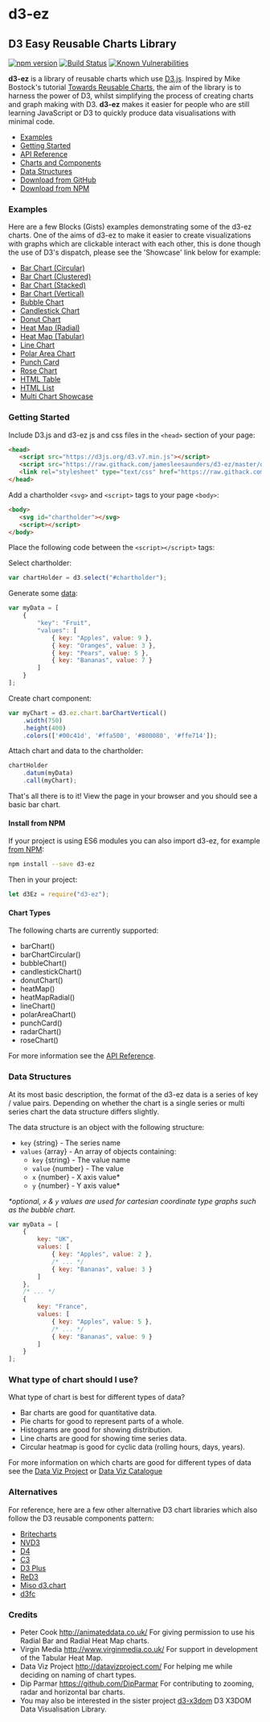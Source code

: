 # d3-ez

## D3 Easy Reusable Charts Library

[![npm version](https://badge.fury.io/js/d3-ez.svg)](https://badge.fury.io/js/d3-ez)
[![Build Status](https://travis-ci.org/jamesleesaunders/d3-ez.svg?branch=master)](https://travis-ci.org/jamesleesaunders/d3-ez)
[![Known Vulnerabilities](https://snyk.io/test/github/jamesleesaunders/d3-ez/badge.svg?targetFile=package.json)](https://snyk.io/test/github/jamesleesaunders/d3-ez?targetFile=package.json)

**d3-ez** is a library of reusable charts which use [D3.js](http://www.d3js.org/). Inspired by Mike Bostock's tutorial [Towards Reusable Charts](http://bost.ocks.org/mike/chart/), the aim of the library is to harness the power of D3, whilst simplifying the process of creating charts and graph making with D3. **d3-ez** makes it easier for people who are still learning JavaScript or D3 to quickly produce data visualisations with minimal code.

* [Examples](#examples)
* [Getting Started](#getting-started)
* [API Reference](https://jamesleesaunders.github.io/d3-ez/)
* [Charts and Components](#components-and-charts)
* [Data Structures](#data-structures)
* [Download from GitHub](https://github.com/jamesleesaunders/d3-ez)
* [Download from NPM](https://www.npmjs.com/package/d3-ez)


### Examples

Here are a few Blocks (Gists) examples demonstrating some of the d3-ez charts. One of the aims of d3-ez to make it easier to create visualizations with graphs which are clickable interact with each other, this is done though the use of D3's dispatch, please see the 'Showcase' link below for example:

* [Bar Chart (Circular)](http://bl.ocks.org/jamesleesaunders/7505129553c74ba04191d40e4fe6e2d7)
* [Bar Chart (Clustered)](http://bl.ocks.org/jamesleesaunders/0d4cf768065e8e7e9bfb)
* [Bar Chart (Stacked)](http://bl.ocks.org/jamesleesaunders/ac5b6134ad7144e8327d)
* [Bar Chart (Vertical)](http://bl.ocks.org/jamesleesaunders/8ba1fb5657d6bc7286be)
* [Bubble Chart](http://bl.ocks.org/jamesleesaunders/e724157a7a387dcc08dd4ba80e48b72f)
* [Candlestick Chart](http://bl.ocks.org/jamesleesaunders/37a5340da620e0f63ea3f2b0da5240a7)
* [Donut Chart](http://bl.ocks.org/jamesleesaunders/8a1b06f3a93f748bb902)
* [Heat Map (Radial)](http://bl.ocks.org/jamesleesaunders/0cbfa9ab9bdce220113f)
* [Heat Map (Tabular)](https://bl.ocks.org/jamesleesaunders/b1c57dc590c78aba5eaae9135e01be0a)
* [Line Chart](http://bl.ocks.org/jamesleesaunders/0f25b04b9b9080b67714)
* [Polar Area Chart](http://bl.ocks.org/jamesleesaunders/36ccc5e130948c098209)
* [Punch Card](http://bl.ocks.org/jamesleesaunders/0215cd9bc81e32fb0c9f)
* [Rose Chart](http://bl.ocks.org/jamesleesaunders/00eee0463f5f7edfa0b1006c28421c2d)
* [HTML Table](http://bl.ocks.org/jamesleesaunders/cc4439445d228fc06358)
* [HTML List](http://bl.ocks.org/jamesleesaunders/9f73d0878f3ab9d8c958)
* [Multi Chart Showcase](http://bl.ocks.org/jamesleesaunders/1b42123c808ecea748be)

### Getting Started

Include D3.js and d3-ez js and css files in the `<head>` section of your page:

```html
<head>
   <script src="https://d3js.org/d3.v7.min.js"></script> 
   <script src="https://raw.githack.com/jamesleesaunders/d3-ez/master/dist/d3-ez.min.js"></script>
   <link rel="stylesheet" type="text/css" href="https://raw.githack.com/jamesleesaunders/d3-ez/master/dist/d3-ez.css" />
</head>
```

Add a chartholder `<svg>` and `<script>` tags to your page `<body>`:

```html
<body>
   <svg id="chartholder"></svg>
   <script></script>
</body>
```

Place the following code between the `<script></script>` tags:

Select chartholder:

```javascript
var chartHolder = d3.select("#chartholder");
```

Generate some [data](#data-structure):

```javascript
var myData = [
	{
		"key": "Fruit",
		"values": [
			{ key: "Apples", value: 9 },
			{ key: "Oranges", value: 3 },
			{ key: "Pears", value: 5 },
			{ key: "Bananas", value: 7 }
		]
	}
];
```

Create chart component:

```javascript
var myChart = d3.ez.chart.barChartVertical()
	.width(750)
	.height(400)
	.colors(['#00c41d', '#ffa500', '#800080', '#ffe714']);
```

Attach chart and data to the chartholder:
```javascript
chartHolder
	.datum(myData)
	.call(myChart);
```

That's all there is to it! View the page in your browser and you should see a basic bar chart.

#### Install from NPM

If your project is using ES6 modules you can also import d3-ez, for example [from NPM](https://www.npmjs.com/package/d3-ez):

```bash
npm install --save d3-ez
```

Then in your project:

```javascript
let d3Ez = require("d3-ez");
```

#### Chart Types

The following charts are currently supported:

-   barChart()
-   barChartCircular()
-   bubbleChart()
-   candlestickChart()
-   donutChart()
-   heatMap()
-   heatMapRadial()
-   lineChart()
-   polarAreaChart()
-   punchCard()
-   radarChart()
-   roseChart()

For more information see the [API Reference](https://jamesleesaunders.github.io/d3-ez/).

### Data Structures

At its most basic description, the format of the d3-ez data is a series of key / value pairs. Depending on whether the chart is a single series or multi series chart the data structure differs slightly.

The data structure is an object with the following structure:
* `key` {string} - The series name
* `values` {array} - An array of objects containing:
  * `key` {string} - The value name
  * `value` {number} - The value
  * `x` {number} - X axis value\*
  * `y` {number} - Y axis value\*
	
_\*optional, `x` & `y` values are used for cartesian coordinate type graphs such as the bubble chart._

```javascript
var myData = [
	{
		key: "UK",
		values: [
			{ key: "Apples", value: 2 },
			/* ... */
			{ key: "Bananas", value: 3 }
		]
	},
	/* ... */
	{
		key: "France",
		values: [
			{ key: "Apples", value: 5 },
			/* ... */
			{ key: "Bananas", value: 9 }
		]
	}
];
```

### What type of chart should I use?

What type of chart is best for different types of data?

-   Bar charts are good for quantitative data.
-   Pie charts for good to represent parts of a whole.
-   Histograms are good for showing distribution.
-   Line charts are good for showing time series data.
-   Circular heatmap is good for cyclic data (rolling hours, days, years).  

For more information on which charts are good for different types of data see the [Data Viz Project](http://datavizproject.com/) or [Data Viz Catalogue](https://datavizcatalogue.com/index.html)

### Alternatives

For reference, here are a few other alternative D3 chart libraries which also follow the D3 reusable components pattern:

-   [Britecharts](http://eventbrite.github.io/britecharts/)
-   [NVD3](http://nvd3.org)
-   [D4](http://visible.io/index.html)
-   [C3](http://c3js.org)
-   [D3 Plus](http://d3plus.org)
-   [ReD3](https://github.com/bugzin/reD3)
-   [Miso d3.chart](http://misoproject.com/d3-chart/)
-   [d3fc](https://d3fc.io)

### Credits

* Peter Cook <http://animateddata.co.uk/> For giving permission to use his Radial Bar and Radial Heat Map charts.
* Virgin Media <http://www.virginmedia.co.uk/> For support in development of the Tabular Heat Map.
* Data Viz Project <http://datavizproject.com/> For helping me while deciding on naming of chart types.
* Dip Parmar <https://github.com/DipParmar> For contributing to zooming, radar and horizontal bar charts.
* You may also be interested in the sister project [d3-x3dom](https://github.com/jamesleesaunders/d3-x3dom) D3 X3DOM Data Visualisation Library.